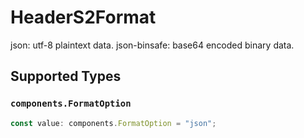 # HeaderS2Format

json: utf-8 plaintext data.
json-binsafe: base64 encoded binary data.


## Supported Types

### `components.FormatOption`

```typescript
const value: components.FormatOption = "json";
```

